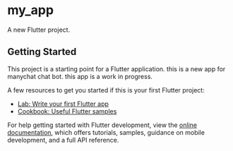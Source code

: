 # my_app

A new Flutter project.

## Getting Started

This project is a starting point for a Flutter application.
this is a new app for manychat chat bot.
this app is a work in progress.


A few resources to get you started if this is your first Flutter project:

- [Lab: Write your first Flutter app](https://docs.flutter.dev/get-started/codelab)
- [Cookbook: Useful Flutter samples](https://docs.flutter.dev/cookbook)

For help getting started with Flutter development, view the
[online documentation](https://docs.flutter.dev/), which offers tutorials,
samples, guidance on mobile development, and a full API reference.
